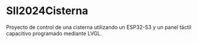 # SII2024Cisterna
Proyecto de control de una cisterna utilizando un ESP32-S3 y un panel táctil capacitivo programado mediante LVGL.

